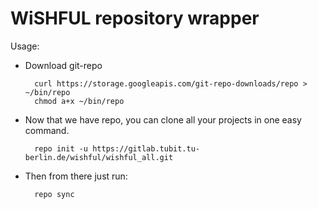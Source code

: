 WiSHFUL repository wrapper
==========================



Usage:

- Download git-repo

        curl https://storage.googleapis.com/git-repo-downloads/repo > ~/bin/repo
        chmod a+x ~/bin/repo

- Now that we have repo, you can clone all your projects in one easy command.

        repo init -u https://gitlab.tubit.tu-berlin.de/wishful/wishful_all.git

- Then from there just run:

        repo sync
